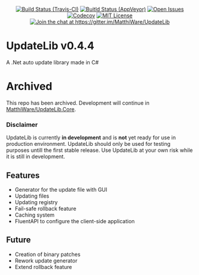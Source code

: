 <p align="center">
<a href="https://travis-ci.org/MatthiWare/UpdateLib"><img src="https://api.travis-ci.org/MatthiWare/UpdateLib.svg?branch=master" alt="Build Status (Travis-CI)"></a>
<a href="https://ci.appveyor.com/project/Matthiee/UpdateLib"><img src="https://ci.appveyor.com/api/projects/status/0fd0o5gwan5dpj9p?svg=true" alt="Buitld Status (AppVeyor)"></a>
<a href="https://github.com/MatthiWare/UpdateLib/issues"><img src="https://img.shields.io/github/issues/MatthiWare/UpdateLib.svg" alt="Open Issues"></a>
<a href="https://codecov.io/gh/MatthiWare/UpdateLib"><img src="https://codecov.io/gh/MatthiWare/UpdateLib/branch/master/graph/badge.svg" alt="Codecov" /></a>
<a href="https://tldrlegal.com/license/mit-license"><img src="https://img.shields.io/badge/license-mit-blue.svg" alt="MIT License"></a>
<a href="https://gitter.im/MatthiWare/UpdateLib?utm_source=badge&utm_medium=badge&utm_campaign=pr-badge&utm_content=badge"><img src="https://badges.gitter.im/MatthiWare/UpdateLib.svg" alt="Join the chat at https://gitter.im/MatthiWare/UpdateLib"></a>
</p>

# UpdateLib v0.4.4
A .Net auto update library made in C#

# Archived
This repo has been archived. Development will continue in [MatthiWare/UpdateLib.Core](https://github.com/MatthiWare/UpdateLib.Core).

### Disclaimer 
UpdateLib is currently <b>in development</b> and is <b>not</b> yet ready for use in production environment.
UpdateLib should only be used for testing purposes untill the first stable release.
Use UpdateLib at your own risk while it is still in development. 

## Features
- Generator for the update file with GUI
- Updating files
- Updating registry
- Fail-safe rollback feature
- Caching system
- FluentAPI to configure the client-side application

## Future
- Creation of binary patches
- Rework update generator
- Extend rollback feature
